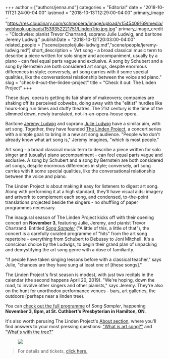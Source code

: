 +++
author = ["authors/jenna.md"]
categories = "Editorial"
date = "2018-10-11T21:24:00-04:00"
lastmod = "2018-10-13T12:29:00-04:00"
primary_image = "https://res.cloudinary.com/schmopera/image/upload/v1545409169/media/webhook-uploads/1539352221751/LindenTrio.jpg.jpg"
primary_image_credit = "Clockwise: pianist Trevor Chartrand, soprano Julie Ludwig, and baritone Jeremy Ludwig."
publishDate = "2018-10-12T20:03:00-04:00"
related_people = ["scene/people/julie-ludwig.md","scene/people/jeremy-ludwig.md"]
short_description = "Art song - a broad classical music term to describe a piece written for solo singer and accompaniment, usually by a piano - can feel equal parts vague and exclusive. A song by Schubert and a song by Bernstein are both considered art songs, despite enormous differences in style; conversely, art song carries with it some special qualities, like the conversational relationship between the voice and piano."
slug = "check-it-out-the-linden-project"
title = "Check it out: The Linden Project"
+++

These days, opera is getting its fair share of makeovers; companies are shaking off its perceived cobwebs, doing away with the "elitist" hurdles like hours-long run times and stuffy theatres. The 21st century is the time of the slimmed down, newly translated, not-in-an-opera-house opera.

Baritone [Jeremy Ludwig](/scene/people/jeremy-ludwig/) and soprano [Julie Ludwig](/scene/people/julie-ludwig/) have a similar aim, with art song. Together, they have founded [The Linden Project](http://lindenproject.com), a concert series with a simple goal: to bring in a new art song audience. "People who don't already know what art song is," Jeremy imagines, "which is most people."

Art song - a broad classical music term to describe a piece written for solo singer and (usually) piano accompaniment - can feel equal parts vague and exclusive. A song by Schubert and a song by Bernstein are both considered art songs, despite enormous differences in style; conversely, art song carries with it some special qualities, like the conversational relationship between the voice and piano.

The Linden Project is about making it easy for listeners to digest art song. Along with performing it at a high standard, they'll have visual aids: imagery and artwork to complement each song, and condensed, to-the-point translations projected beside the singers - no shuffling of paper programmes necessary.

The inaugural season of The Linden Project kicks off with their opening concert on **November 3**, featuring Julie, Jeremy, and pianist Trevor Chartrand. Entitled [*Song Sampler*](http://lindenproject.com/ld_schedule-events/tasting-menu/) ("A little of this, a little of that"), the concert is a carefully curated programme of "hits" from the art song repertoire - everything from Schubert to Debussy to Joni Mitchell. It's a conscious choice by the Ludwigs, to begin their grand plan of unpacking and demystifying the art song genre with a dose of familiarity.

"If people have taken singing lessons before with a classical teacher," says Julie, "chances are they have sung at least one of [these songs]." 

The Linden Project's first season is modest, with just two recitals in the calendar (the second happens April 20, 2019). "We're hoping, down the road, to involve other singers and other pianists," says Jeremy. They're also on the hunt for unorthodox performance venues - bars, art galleries, the outdoors (perhaps near a linden tree).

You can [check out the full programme](http://lindenproject.com/wp-content/uploads/2018/07/Fall-2018-Concert-Programme.pdf) of *Song Sampler*, happening **November 3, 8pm, at St. Cuthbert's Presbyterian in Hamilton, ON**.

It's also worth perusing The Linden Project's [About section](http://lindenproject.com/about/), where you'll find answers to your most pressing questions: ["What is art song?"](http://lindenproject.com/about/#artsong) and ["What's with the tree?"](http://lindenproject.com/about/#tree)

<figure data-type="image">

![](https://res.cloudinary.com/schmopera/image/upload/v1545409169/media/webhook-uploads/1539307431465/Song-Sampler-Poster.jpg.jpg)
</figure>

>For details and tickets, [click here.](http://lindenproject.com/ld_schedule-events/tasting-menu/)
